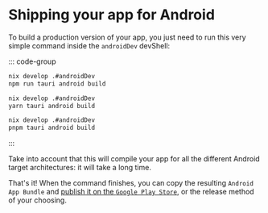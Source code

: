 # Shipping your app for Android

To build a production version of your app, you just need to run this very simple command inside the `androidDev` devShell:

::: code-group
```bash [npm]
nix develop .#androidDev
npm run tauri android build
```

```bash [yarn]
nix develop .#androidDev
yarn tauri android build
```

```bash [pnpm]
nix develop .#androidDev
pnpm tauri android build
```
:::

Take into account that this will compile your app for all the different Android target architectures: it will take a long time.

That's it! When the command finishes, you can copy the resulting `Android App Bundle` and [publish it on the `Google Play Store`](https://developer.android.com/studio/publish), or the release method of your choosing.
